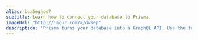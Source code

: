 ```yaml
---
alias: bua5eghoo7
subtitle: Learn how to connect your database to Prisma.
imageUrl: "http://imgur.com/a/dvsep"
description: "Prisma turns your database into a GraphQL API. Use the tutorials in this guide to learn how you can connect your own database (e.g. MySQL, Postgres) to Prisma."
---
```

